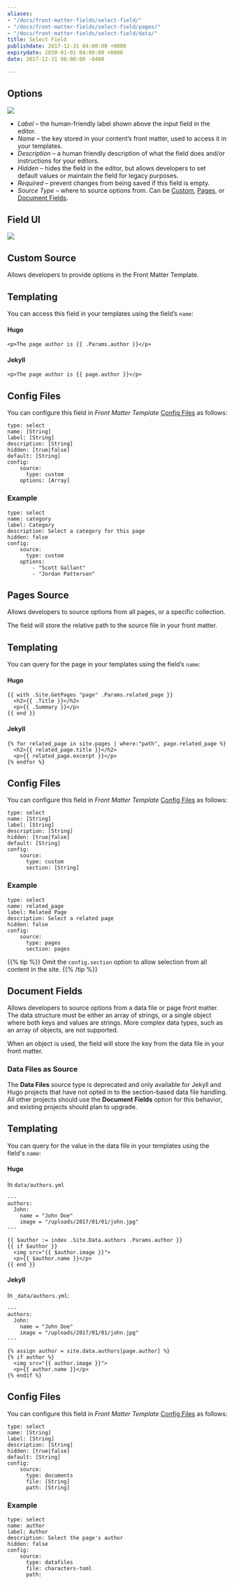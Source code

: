 ```yaml
---
aliases:
- "/docs/front-matter-fields/select-field/"
- "/docs/front-matter-fields/select-field/pages/"
- "/docs/front-matter-fields/select-field/data/"
title: Select Field
publishdate: 2017-12-31 04:00:00 +0000
expirydate: 2030-01-01 04:00:00 +0000
date: 2017-12-31 00:00:00 -0400

---
```

## Options
![](/uploads/2018/01/select-custom-options.png)

* _Label_ – the human-friendly label shown above the input field in the editor.
* _Name_ – the key stored in your content’s front matter, used to access it in your templates.
* _Description_ – a human friendly description of what the field does and/or instructions for your editors.
* _Hidden_ – hides the field in the editor, but allows developers to set default values or maintain the field for legacy purposes.
* _Required_ – prevent changes from being saved if this field is empty.
* _Source Type_  – where to source options from. Can be [Custom](/docs/settings/fields/select#custom-source), [Pages](/docs/settings/fields/select#pages-source), or [Document Fields](/docs/settings/fields/select#data-source).

## Field UI
![](/uploads/2018/01/select-preview.png)

## Custom Source
Allows developers to provide options in the Front Matter Template.

## Templating
You can access this field in your templates using the field’s `name`:

#### Hugo
```
<p>The page author is {{ .Params.author }}</p>
```

#### Jekyll
```
<p>The page author is {{ page.author }}</p>
```

## Config Files
You can configure this field in _Front Matter Template_ [Config Files](/docs/settings/config-files/) as follows:

```
type: select
name: [String]
label: [String]
description: [String] 
hidden: [true|false]
default: [String]
config:
    source:
      type: custom
    options: [Array]
```

### Example
```
type: select
name: category
label: Category
description: Select a category for this page
hidden: false
config:
    source:
      type: custom
    options:
        - "Scott Gallant"
        - "Jordan Patterson"
```

## Pages Source
Allows developers to source options from all pages, or a specific collection.

The field will store the relative path to the source file in your front matter.

## Templating
You can query for the page in your templates using the field’s `name`:

#### Hugo
```
{{ with .Site.GetPages "page" .Params.related_page }}
  <h2>{{ .Title }}</h2>
  <p>{{ .Summary }}</p>
{{ end }}
```

#### Jekyll
```
{% for related_page in site.pages | where:"path", page.related_page %}
  <h2>{{ related_page.title }}</h2>
  <p>{{ related_page.excerpt }}</p>
{% endfor %}
```

## Config Files
You can configure this field in _Front Matter Template_ [Config Files](/docs/settings/config-files/) as follows:

```
type: select
name: [String]
label: [String]
description: [String] 
hidden: [true|false]
default: [String]
config:
    source:
      type: custom
      section: [String]
```

### Example
```
type: select
name: related_page
label: Related Page
description: Select a related page
hidden: false
config:
    source:
      type: pages
      section: pages
```

{{% tip %}}
Omit the `config.section` option to allow selection from all content in the site.
{{% /tip %}}

<h2 id="data-source">Document Fields</h2>

Allows developers to source options from a data file or page front matter. The data structure must be either an array of strings, or a single object where both keys and values are strings. More complex data types, such as an array of objects, are not supported.

When an object is used, the field will store the key from the data file in your front matter.

### Data Files as Source

The **Data Files** source type is deprecated and only available for Jekyll and Hugo projects that have not opted in to the section-based data file handling. All other projects should use the **Document Fields** option for this behavior, and existing projects should plan to upgrade.


## Templating
You can query for the value in the data file in your templates using the field's `name`:

#### Hugo
In `data/authors.yml`
```
---
authors:
  John:
    name = "John Doe"
    image = "/uploads/2017/01/01/john.jpg"
---
```

```
{{ $author := index .Site.Data.authors .Params.author }}
{{ if $author }}
  <img src="{{ $author.image }}">
  <p>{{ $author.name }}</p>
{{ end }}
```

#### Jekyll
In `_data/authors.yml`:
```
---
authors:
  John:
    name = "John Doe"
    image = "/uploads/2017/01/01/john.jpg"
---
```

```
{% assign author = site.data.authors[page.author] %}
{% if author %}
  <img src="{{ author.image }}">
  <p>{{ author.name }}</p>
{% endif %}
```

## Config Files
You can configure this field in _Front Matter Template_ [Config Files](/docs/settings/config-files/) as follows:

```
type: select
name: [String]
label: [String]
description: [String] 
hidden: [true|false]
default: [String]
config:
    source:
      type: documents
      file: [String]
      path: [String]
```

### Example
```
type: select
name: author
label: Author
description: Select the page's author
hidden: false
config:
    source:
      type: datafiles
      file: characters-toml
      path: 
```